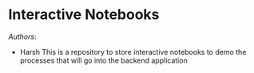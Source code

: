 # Interactive Notebooks
*Authors*:
- Harsh
This is a repository to store interactive notebooks to demo the processes that will go into the backend application

